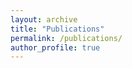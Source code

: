 ```yaml
---
layout: archive
title: "Publications"
permalink: /publications/
author_profile: true
---
```


 <script src="https://bibbase.org/show?bib=https%3A%2F%2Fbibbase.org%2Fnetwork%2Ffiles%2FwPBkjBwNwf5drL5Nc&commas=true&jsonp=1"></script>

